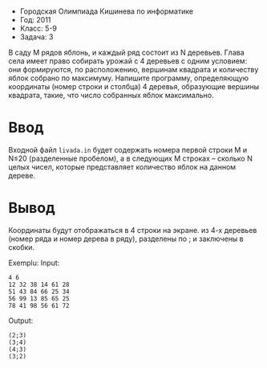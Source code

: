 # 
* Городская Олимпиада Кишинева по информатике
* Год: 2011
* Класс: 5-9
* Задача: 3

В саду M рядов яблонь, и каждый ряд состоит из N деревьев. 
Глава села имеет право собирать урожай с 4 деревьев с одним условием: они формируются, по расположению, вершинам квадрата и количеству яблок
собрано по максимуму. Напишите программу, определяющую координаты (номер строки и столбца) 4 деревья, образующие вершины квадрата, такие, что число
собранных яблок максимально.

# Ввод 
Входной файл `livada.in` будет содержать
номера первой строки M и N≤20 (разделенные пробелом),
а в следующих M строках – сколько N целых чисел, которые
представляет количество яблок на данном дереве.

# Вывод
Координаты будут отображаться в 4 строки на экране.
из 4-х деревьев (номер ряда и номер дерева в ряду),
разделены по ; и заключены в скобки.


Exemplu: Input: 
```
4 6
12 32 38 14 61 28
51 43 84 66 25 34
56 99 13 85 65 25
78 41 98 56 61 72
```

Output: 
```
(2;3)
(3;4)
(4;3)
(3;2)
```

